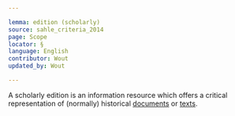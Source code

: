 ```yaml
---

lemma: edition (scholarly)
source: sahle_criteria_2014
page: Scope
locator: §
language: English
contributor: Wout
updated_by: Wout

---
```


A scholarly edition is an information resource which offers a critical representation of (normally) historical [documents](document.html) or [texts](text.html).
